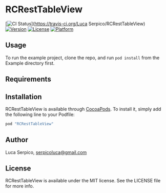 # RCRestTableView

[![CI Status](http://img.shields.io/travis/serluca/RCRestTableView.svg?style=flat)](https://travis-ci.org/Luca Serpico/RCRestTableView)
[![Version](https://img.shields.io/cocoapods/v/RCRestTableView.svg?style=flat)](http://cocoapods.org/pods/RCRestTableView)
[![License](https://img.shields.io/cocoapods/l/RCRestTableView.svg?style=flat)](http://cocoapods.org/pods/RCRestTableView)
[![Platform](https://img.shields.io/cocoapods/p/RCRestTableView.svg?style=flat)](http://cocoapods.org/pods/RCRestTableView)

## Usage

To run the example project, clone the repo, and run `pod install` from the Example directory first.

## Requirements

## Installation

RCRestTableView is available through [CocoaPods](http://cocoapods.org). To install
it, simply add the following line to your Podfile:

```ruby
pod "RCRestTableView"
```

## Author

Luca Serpico, serpicoluca@gmail.com

## License

RCRestTableView is available under the MIT license. See the LICENSE file for more info.
